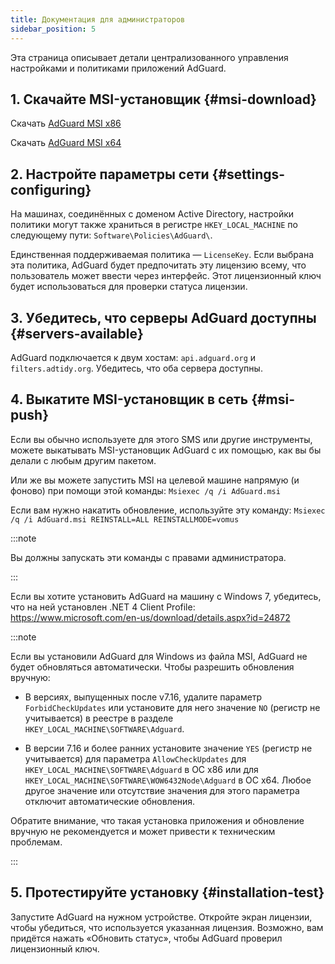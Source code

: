 ```yaml
---
title: Документация для администраторов
sidebar_position: 5
---
```


Эта страница описывает детали централизованного управления настройками и политиками приложений AdGuard.

## 1. Скачайте MSI-установщик {#msi-download}

Скачать [AdGuard MSI x86](https://agrd.io/adguard_setup86_msi)

Скачать [AdGuard MSI x64](https://agrd.io/adguard_setup64_msi)

## 2. Настройте параметры сети {#settings-configuring}

На машинах, соединённых с доменом Active Directory, настройки политики могут также храниться в регистре `HKEY_LOCAL_MACHINE` по следующему пути: `Software\Policies\AdGuard\`.

Единственная поддерживаемая политика — `LicenseKey`. Если выбрана эта политика, AdGuard будет предпочитать эту лицензию всему, что пользователь может ввести через интерфейс. Этот лицензионный ключ будет использоваться для проверки статуса лицензии.

## 3. Убедитесь, что серверы AdGuard доступны {#servers-available}

AdGuard подключается к двум хостам: `api.adguard.org` и `filters.adtidy.org`. Убедитесь, что оба сервера доступны.

## 4. Выкатите MSI-установщик в сеть {#msi-push}

Если вы обычно используете для этого SMS или другие инструменты, можете выкатывать MSI-установщик AdGuard с их помощью, как вы бы делали с любым другим пакетом.

Или же вы можете запустить MSI на целевой машине напрямую (и фоново) при помощи этой команды: `Msiexec /q /i AdGuard.msi`

Если вам нужно накатить обновление, используйте эту команду: `Msiexec /q /i AdGuard.msi REINSTALL=ALL REINSTALLMODE=vomus`

:::note

Вы должны запускать эти команды с правами администратора.

:::

Если вы хотите установить AdGuard на машину с Windows 7, убедитесь, что на ней установлен .NET 4 Client Profile: https://www.microsoft.com/en-us/download/details.aspx?id=24872

:::note

Если вы установили AdGuard для Windows из файла MSI, AdGuard не будет обновляться автоматически. Чтобы разрешить обновления вручную:

- В версиях, выпущенных после v7.16, удалите параметр `ForbidCheckUpdates` или установите для него значение `NO` (регистр не учитывается) в реестре в разделе `HKEY_LOCAL_MACHINE\SOFTWARE\Adguard`.

- В версии 7.16 и более ранних установите значение `YES` (регистр не учитывается) для параметра `AllowCheckUpdates` для `HKEY_LOCAL_MACHINE\SOFTWARE\Adguard` в ОС x86 или для `HKEY_LOCAL_MACHINE\SOFTWARE\WOW6432Node\Adguard` в ОС x64. Любое другое значение или отсутствие значения для этого параметра отключит автоматические обновления.

Обратите внимание, что такая установка приложения и обновление вручную не рекомендуется и может привести к техническим проблемам.

:::

## 5. Протестируйте установку {#installation-test}

Запустите AdGuard на нужном устройстве. Откройте экран лицензии, чтобы убедиться, что используется указанная лицензия. Возможно, вам придётся нажать «Обновить статус», чтобы AdGuard проверил лицензионный ключ.
